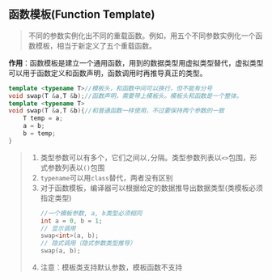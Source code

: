 ## 函数模板(Function Template)
> 不同的参数实例化出不同的重载函数。例如，用五个不同参数实例化一个函数模板，相当于新定义了五个重载函数。

**作用**：函数模板是建立一个通用函数，用到的数据类型用虚拟类型替代，虚拟类型可以用于函数定义和函数声明，函数调用时再推导真正的类型。
```cpp
template <typename T>//模板头，和函数中间可以换行，但不能有分号
void swap(T &a,T &b);//函数声明，需要带上模板头。模板头和函数是一个整体。
template <typename T>
void swap(T &a,T &b){//和普通函数一样使用，不过要保持两个参数的一致
    T temp = a;
    a = b;
    b = temp;
}
```
> 1. 类型参数可以有多个，它们之间以`,`分隔。类型参数列表以`<>`包围，形式参数列表以`()`包围
> 2. `typename`可以用`class`替代，两者没有区别
> 3. 对于函数模板，编译器可以根据给定的数据推导出数据类型(类模板必须指定类型)
>     ```cpp
>     //一个模板参数, a, b类型必须相同  
>     int a = 0, b = 1;
>     // 显示调用
>     swap<int>(a, b);
>     // 隐式调用（隐式参数类型推导）
>     swap(a, b);
>     ```
> 4. 注意：模板类支持默认参数，模板函数不支持
